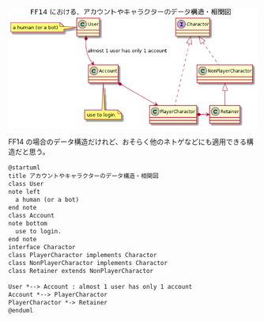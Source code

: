 ![data structure diagram](./bO-_IWD14CRxVOefDH0XO6KX4I6bYE03hEV47EmVsPq3q-Ls1SLKDZPf988YGItI20e-pA2Ijt2ZTmhHncvc-Fs6xsjxaeuAhGJbf10wdTOgS3dXyepBSmv37fGSnXmc7AuvJZcUSZZcSCVnYkCjXmSEBnoVkRpdU9A6jBxT36U3IuvFxwF7sSNuTJGLcPBUmwv79umb18LT4W0IUe.png)

FF14 の場合のデータ構造だけれど、おそらく他のネトゲなどにも適用できる構造だと思う。

```puml
@startuml
title アカウントやキャラクターのデータ構造・相関図
class User
note left
  a human (or a bot)
end note
class Account
note bottom
  use to login.
end note
interface Charactor
class PlayerCharactor implements Charactor
class NonPlayerCharactor implements Charactor
class Retainer extends NonPlayerCharactor

User *--> Account : almost 1 user has only 1 account
Account *--> PlayerCharactor
PlayerCharactor *-> Retainer
@enduml
```
